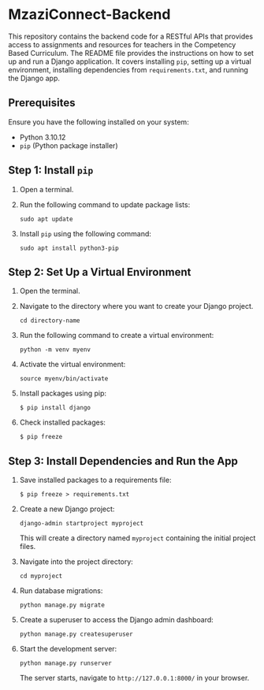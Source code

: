 # MzaziConnect-Backend

This repository contains the backend code for a RESTful APIs that provides access to assignments and resources for teachers in the Competency Based Curriculum.
The README file provides the  instructions on how to set up and run a Django application. It covers installing `pip`, setting up a virtual environment, installing dependencies from `requirements.txt`, and running the Django app.

## Prerequisites

Ensure you have the following installed on your system:

- Python 3.10.12
- `pip` (Python package installer)

## Step 1: Install `pip`

1. Open a terminal.
2. Run the following command to update package lists:

   ```
   sudo apt update
   ```

3. Install `pip` using the following command:

   ```
   sudo apt install python3-pip
   ```

## Step 2: Set Up a Virtual Environment

1. Open the terminal.
2. Navigate to the directory where you want to create your Django project.

   ```
   cd directory-name
   ```
3. Run the following command to create a virtual environment:

   ```
   python -m venv myenv
   ```

4. Activate the virtual environment:

   ```
   source myenv/bin/activate
   ```
5. Install packages using pip:

   ```
   $ pip install django
   ```
6. Check installed packages:

   ```
   $ pip freeze
   ```


## Step 3: Install Dependencies and Run the App

1. Save installed packages to a requirements file:

   ```
   $ pip freeze > requirements.txt
   ```

2. Create a new Django project:

   ```
   django-admin startproject myproject
   ```

   This will create a directory named `myproject` containing the initial project files.

3. Navigate into the project directory:

   ```
   cd myproject
   ```

4. Run database migrations:

   ```
   python manage.py migrate
   ```

5. Create a superuser to access the Django admin dashboard:

   ```
   python manage.py createsuperuser
   ```

6. Start the development server:

   ```
   python manage.py runserver
   ```

   The server starts, navigate to `http://127.0.0.1:8000/` in your browser.